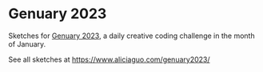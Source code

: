 # Genuary 2023

Sketches for [Genuary 2023](https://genuary.art/), a daily creative coding challenge in the month of January.

See all sketches at https://www.aliciaguo.com/genuary2023/
